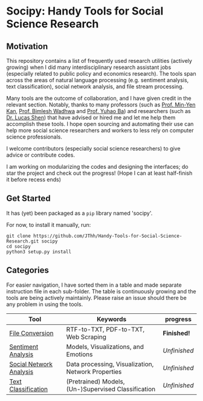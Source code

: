 # Socipy: Handy Tools for Social Science Research

## Motivation

This repository contains a list of frequently used research utilities (actively growing) when I did many interdisciplinary research assistant jobs (especially related to public policy and economics research). The tools span across the areas of natural language processing (e.g. sentiment analysis, text classification), social network analysis, and file stream processing. 

Many tools are the outcome of collaboration, and I have given credit in the relevant section. Notably, thanks to many professors (such as [Prof. Min-Yen Kan](https://www.comp.nus.edu.sg/~kanmy/), [Prof. Bimlesh Wadhwa](https://www.comp.nus.edu.sg/cs/people/bimlesh/) and [Prof. Yuhao Ba](https://lkyspp.nus.edu.sg/our-people/faculty/ba-yuhao)) and researchers (such as [Dr. Lucas Shen](https://www.lucasshen.com/)) that have advised or hired me and let me help them accomplish these tools. I hope open sourcing and automating their use can help more social science researchers and workers to less rely on computer science professionals.

I welcome contributors (especially social science researchers) to give advice or contribute codes.

I am working on modularizing the codes and designing the interfaces; do star the project and check out the progress! (Hope I can at least half-finish it before recess ends) 

## Get Started
It has (yet) been packaged as a `pip` library named 'socipy'.

 <!-- To install, run the following command: -->
<!-- ```
python3 -m pip install socipy
``` -->

For now, to install it manually, run:
```
git clone https://github.com/JThh/Handy-Tools-for-Social-Science-Research.git socipy
cd socipy
python3 setup.py install
```

## Categories

For easier navigation, I have sorted them in a table and made separate instruction file in each sub-folder. The table is continuously growing and the tools are being actively maintainly. Please raise an issue should there be any problem in using the tools. 

| Tool      | Keywords | progress |
| ----------- | ----------- | ----------- |
| [File Conversion](./socipy/file-conversion/)   | RTF-to-TXT, PDF-to-TXT, Web Scraping         | **Finished!** |
| [Sentiment Analysis](./socipy/sentiment-analysis/)      | Models, Visualizations, and Emotions       | _Unfinished_ |
| [Social Network Analysis](./socipy/social-network-analysis/)   | Data processing, Visualization, Network Properties         | _Unfinished_ |
| [Text Classification](./socipy/text-classification/)   | (Pretrained) Models, (Un-)Supervised Classification         | _Unfinished_ |
